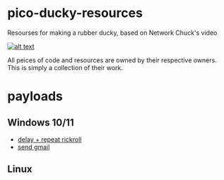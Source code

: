 # pico-ducky-resources

Resourses for making a rubber ducky, based on Network Chuck's video

[![alt text](https://img.youtube.com/vi/e_f9p-_JWZw/0.jpg)](https://www.youtube.com/watch?v=e_f9p-_JWZw)

All peices of code and resources are owned by their respective owners. This is simply a collection of their work. 

# payloads
## Windows 10/11
* [delay + repeat rickroll](./payloads/win_gm_payload.dd)
* [send gmail](./payloads/win_rickroll_payload.dd)
## Linux
